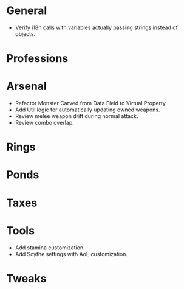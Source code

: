 # General
- Verify i18n calls with variables actually passing strings instead of objects.

# Professions

# Arsenal
- Refactor Monster Carved from Data Field to Virtual Property.
- Add Util logic for automatically updating owned weapons.
- Review melee weapon drift during normal attack.
- Review combo overlap.

# Rings

# Ponds

# Taxes

# Tools
- Add stamina customization.
- Add Scythe settings with AoE customization. 

# Tweaks
